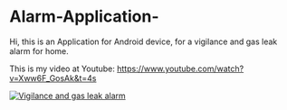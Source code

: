 # Alarm-Application-

Hi, this is an Application for Android device, for a vigilance and gas leak alarm for home.

This is my video at Youtube: https://www.youtube.com/watch?v=Xww6F_GosAk&t=4s

[![Vigilance and gas leak alarm](https://img.youtube.com/vi/Xww6F_GosAk&t=4s/0.jpg)](https://www.youtube.com/watch?v=Xww6F_GosAk&t=4s)




